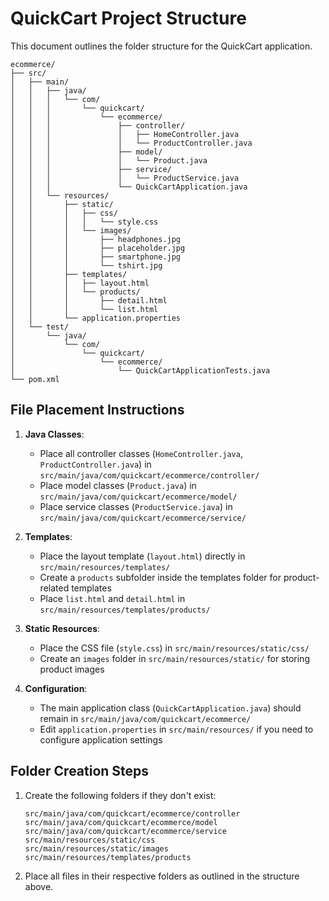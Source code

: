 # QuickCart Project Structure

This document outlines the folder structure for the QuickCart application.

```
ecommerce/
├── src/
│   ├── main/
│   │   ├── java/
│   │   │   └── com/
│   │   │       └── quickcart/
│   │   │           └── ecommerce/
│   │   │               ├── controller/
│   │   │               │   ├── HomeController.java
│   │   │               │   └── ProductController.java
│   │   │               ├── model/
│   │   │               │   └── Product.java
│   │   │               ├── service/
│   │   │               │   └── ProductService.java
│   │   │               └── QuickCartApplication.java
│   │   └── resources/
│   │       ├── static/
│   │       │   ├── css/
│   │       │   │   └── style.css
│   │       │   └── images/
│   │       │       ├── headphones.jpg
│   │       │       ├── placeholder.jpg
│   │       │       ├── smartphone.jpg
│   │       │       └── tshirt.jpg
│   │       ├── templates/
│   │       │   ├── layout.html
│   │       │   └── products/
│   │       │       ├── detail.html
│   │       │       └── list.html
│   │       └── application.properties
│   └── test/
│       └── java/
│           └── com/
│               └── quickcart/
│                   └── ecommerce/
│                       └── QuickCartApplicationTests.java
└── pom.xml
```

## File Placement Instructions

1. **Java Classes**:
   - Place all controller classes (`HomeController.java`, `ProductController.java`) in `src/main/java/com/quickcart/ecommerce/controller/`
   - Place model classes (`Product.java`) in `src/main/java/com/quickcart/ecommerce/model/`
   - Place service classes (`ProductService.java`) in `src/main/java/com/quickcart/ecommerce/service/`

2. **Templates**:
   - Place the layout template (`layout.html`) directly in `src/main/resources/templates/`
   - Create a `products` subfolder inside the templates folder for product-related templates
   - Place `list.html` and `detail.html` in `src/main/resources/templates/products/`

3. **Static Resources**:
   - Place the CSS file (`style.css`) in `src/main/resources/static/css/`
   - Create an `images` folder in `src/main/resources/static/` for storing product images

4. **Configuration**:
   - The main application class (`QuickCartApplication.java`) should remain in `src/main/java/com/quickcart/ecommerce/`
   - Edit `application.properties` in `src/main/resources/` if you need to configure application settings

## Folder Creation Steps

1. Create the following folders if they don't exist:
   ```
   src/main/java/com/quickcart/ecommerce/controller
   src/main/java/com/quickcart/ecommerce/model
   src/main/java/com/quickcart/ecommerce/service
   src/main/resources/static/css
   src/main/resources/static/images
   src/main/resources/templates/products
   ```

2. Place all files in their respective folders as outlined in the structure above.